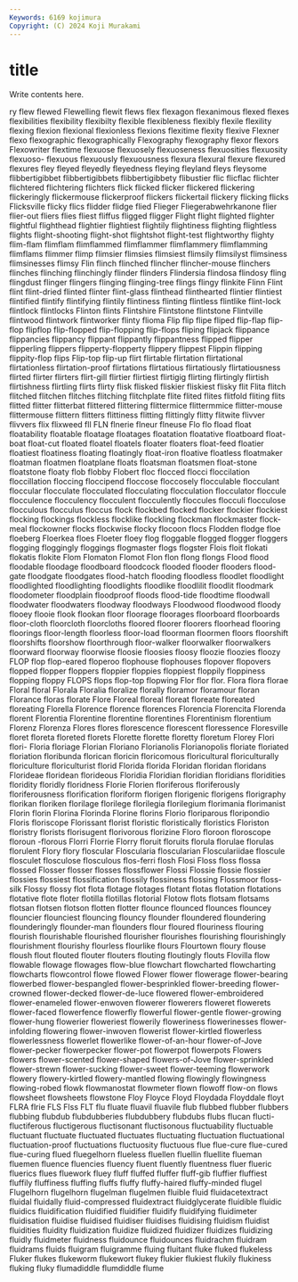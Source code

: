 ```yaml
---
Keywords: 6169 kojimura
Copyright: (C) 2024 Koji Murakami
---
```


# title

Write contents here.



ry
flew flewed Flewelling flewit flews flex flexagon flexanimous flexed flexes
flexibilities flexibility flexibilty flexible flexibleness flexibly flexile flexility flexing flexion
flexional flexionless flexions flexitime flexity flexive Flexner flexo flexographic flexographically
Flexography flexography flexor flexors Flexowriter flextime flexuose flexuosely flexuoseness flexuosities
flexuosity flexuoso- flexuous flexuously flexuousness flexura flexural flexure flexured flexures
fley fleyed fleyedly fleyedness fleying fleyland fleys fleysome flibbertigibbet flibbertigibbets
flibbertigibbety flibustier flic flicflac flichter flichtered flichtering flichters flick flicked
flicker flickered flickering flickeringly flickermouse flickerproof flickers flickertail flickery flicking
flicks Flicksville flicky flics flidder flidge flied Flieger Fliegerabwehrkanone flier
flier-out fliers flies fliest fliffus fligged fligger Flight flight flighted
flighter flightful flighthead flightier flightiest flightily flightiness flighting flightless flights
flight-shooting flight-shot flightshot flight-test flightworthy flighty flim-flam flimflam flimflammed flimflammer
flimflammery flimflamming flimflams flimmer flimp flimsier flimsies flimsiest flimsily flimsilyst
flimsiness flimsinesses flimsy Flin flinch flinched flincher flincher-mouse flinchers flinches
flinching flinchingly flinder flinders Flindersia flindosa flindosy fling flingdust flinger
flingers flinging flinging-tree flings flingy flinkite Flinn Flint flint flint-dried
flinted flinter flint-glass flinthead flinthearted flintier flintiest flintified flintify flintifying
flintily flintiness flinting flintless flintlike flint-lock flintlock flintlocks Flinton flints
Flintshire Flintstone flintstone Flintville flintwood flintwork flintworker flinty flioma Flip
flip flipe fliped flip-flap flip-flop flipflop flip-flopped flip-flopping flip-flops fliping
flipjack flippance flippancies flippancy flippant flippantly flippantness flipped flipper flipperling
flippers flipperty-flopperty flippery flippest Flippin flipping flippity-flop flips Flip-top flip-up
flirt flirtable flirtation flirtational flirtationless flirtation-proof flirtations flirtatious flirtatiously flirtatiousness
flirted flirter flirters flirt-gill flirtier flirtiest flirtigig flirting flirtingly flirtish
flirtishness flirtling flirts flirty flisk flisked fliskier fliskiest flisky flit
Flita flitch flitched flitchen flitches flitching flitchplate flite flited flites
flitfold fliting flits flitted flitter flitterbat flittered flittering flittermice flittermmice
flitter-mouse flittermouse flittern flitters flittiness flitting flittingly flitty flitwite flivver
flivvers flix flixweed fll FLN flnerie flneur flneuse Flo flo
fload float floatability floatable floatage floatages floatation floatative floatboard float-boat
float-cut floated floatel floatels floater floaters float-feed floatier floatiest floatiness
floating floatingly float-iron floative floatless floatmaker floatman floatmen floatplane floats
floatsman floatsmen float-stone floatstone floaty flob flobby Flobert floc flocced
flocci floccilation floccillation floccing floccipend floccose floccosely flocculable flocculant floccular
flocculate flocculated flocculating flocculation flocculator floccule flocculence flocculency flocculent flocculently
floccules flocculi flocculose flocculous flocculus floccus flock flockbed flocked flocker
flockier flockiest flocking flockings flockless flocklike flockling flockman flockmaster flock-meal
flockowner flocks flockwise flocky flocoon flocs Flodden flodge floe floeberg
Floerkea floes Floeter floey flog floggable flogged flogger floggers flogging
floggingly floggings flogmaster flogs flogster Flois floit flokati flokatis flokite
Flom Flomaton Flomot Flon flon flong flongs Flood flood floodable
floodage floodboard floodcock flooded flooder flooders flood-gate floodgate floodgates flood-hatch
flooding floodless floodlet floodlight floodlighted floodlighting floodlights floodlike floodlilit floodlit
floodmark floodometer floodplain floodproof floods flood-tide floodtime floodwall floodwater floodwaters
floodway floodways Floodwood floodwood floody flooey flooie flook flookan floor
floorage floorages floorboard floorboards floor-cloth floorcloth floorcloths floored floorer floorers
floorhead flooring floorings floor-length floorless floor-load floorman floormen floors floorshift
floorshifts floorshow floorthrough floor-walker floorwalker floorwalkers floorward floorway floorwise floosie
floosies floosy floozie floozies floozy FLOP flop flop-eared floperoo flophouse
flophouses flopover flopovers flopped flopper floppers floppier floppies floppiest floppily
floppiness flopping floppy FLOPS flops flop-top flopwing Flor flor flor.
Flora flora florae Floral floral Florala Floralia floralize florally floramor
floramour floran Florance floras florate Flore Floreal floreal floreat floreate
floreated floreating Florella Florence florence florences Florencia Florencita Florenda florent
Florentia Florentine florentine florentines Florentinism florentium Florenz Florenza Flores flores
florescence florescent floressence Floresville floret floreta floreted florets Florette florette
floretty floretum Florey Flori flori- Floria floriage Florian Floriano Florianolis
Florianopolis floriate floriated floriation floribunda florican floricin floricomous floricultural floriculturally
floriculture floriculturist florid Florida florida Floridan floridan floridans Florideae floridean
florideous Floridia Floridian floridian floridians floridities floridity floridly floridness Florie
Florien floriferous floriferously floriferousness florification floriform florigen florigenic florigens florigraphy
florikan floriken florilage florilege florilegia florilegium florimania florimanist Florin florin
Florina Florinda Florine florins Florio floriparous floripondio Floris floriscope Florissant
florist floristic floristically floristics Floriston floristry florists florisugent florivorous florizine
Floro floroon floroscope floroun -florous Florri Florrie Florry floruit floruits
florula florulae florulas florulent Flory flory floscular Floscularia floscularian Flosculariidae
floscule flosculet flosculose flosculous flos-ferri flosh Flosi Floss floss flossa
flossed Flosser flosser flosses flossflower Flossi Flossie flossie flossier flossies
flossiest flossification flossily flossiness flossing Flossmoor floss-silk Flossy flossy flot
flota flotage flotages flotant flotas flotation flotations flotative flote floter
flotilla flotillas flotorial Flotow flots flotsam flotsams flotsan flotsen flotson
flotten flotter flounce flounced flounces flouncey flouncier flounciest flouncing flouncy
flounder floundered floundering flounderingly flounder-man flounders flour floured flouriness flouring
flourish flourishable flourished flourisher flourishes flourishing flourishingly flourishment flourishy flourless
flourlike flours Flourtown floury flouse floush flout flouted flouter flouters
flouting floutingly flouts Flovilla flow flowable flowage flowages flow-blue flowchart
flowcharted flowcharting flowcharts flowcontrol flowe flowed Flower flower flowerage flower-bearing
flowerbed flower-bespangled flower-besprinkled flower-breeding flower-crowned flower-decked flower-de-luce flowered flower-embroidered flower-enameled
flower-enwoven flowerer flowerers floweret flowerets flower-faced flowerfence flowerfly flowerful flower-gentle
flower-growing flower-hung flowerier floweriest flowerily floweriness flowerinesses flower-infolding flowering flower-inwoven
flowerist flower-kirtled flowerless flowerlessness flowerlet flowerlike flower-of-an-hour flower-of-Jove flower-pecker flowerpecker
flower-pot flowerpot flowerpots Flowers flowers flower-scented flower-shaped flowers-of-Jove flower-sprinkled flower-strewn
flower-sucking flower-sweet flower-teeming flowerwork flowery flowery-kirtled flowery-mantled flowing flowingly flowingness
flowing-robed flowk flowmanostat flowmeter flown flowoff flow-on flows flowsheet flowsheets
flowstone Floy Floyce Floyd Floydada Floyddale floyt FLRA flrie FLS
Flss FLT flu fluate fluavil fluavile flub flubbed flubber flubbers
flubbing flubdub flubdubberies flubdubbery flubdubs flubs flucan flucti- fluctiferous fluctigerous
fluctisonant fluctisonous fluctuability fluctuable fluctuant fluctuate fluctuated fluctuates fluctuating fluctuation
fluctuational fluctuation-proof fluctuations fluctuosity fluctuous flue flue-cure flue-cured flue-curing flued
fluegelhorn flueless fluellen fluellin fluellite flueman fluemen fluence fluencies fluency
fluent fluently fluentness fluer flueric fluerics flues fluework fluey fluff
fluffed fluffer fluff-gib fluffier fluffiest fluffily fluffiness fluffing fluffs fluffy
fluffy-haired fluffy-minded flugel Flugelhorn flugelhorn flugelman flugelmen fluible fluid fluidacetextract
fluidal fluidally fluid-compressed fluidextract fluidglycerate fluidible fluidic fluidics fluidification fluidified
fluidifier fluidify fluidifying fluidimeter fluidisation fluidise fluidised fluidiser fluidises fluidising
fluidism fluidist fluidities fluidity fluidization fluidize fluidized fluidizer fluidizes fluidizing
fluidly fluidmeter fluidness fluidounce fluidounces fluidrachm fluidram fluidrams fluids fluigram
fluigramme fluing fluitant fluke fluked flukeless Fluker flukes flukeworm flukewort
flukey flukier flukiest flukily flukiness fluking fluky flumadiddle flumdiddle flume
